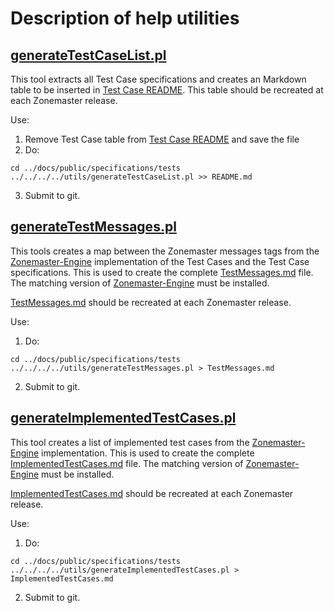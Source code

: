 # Description of help utilities

## [generateTestCaseList.pl]

This tool extracts all Test Case specifications and creates
an Markdown table to be inserted in [Test Case README]. This
table should be recreated at each Zonemaster release.

Use:

1. Remove Test Case table from [Test Case README] and save the file
2. Do:
```
cd ../docs/public/specifications/tests
../../../../utils/generateTestCaseList.pl >> README.md
```
3. Submit to git.

## [generateTestMessages.pl]

This tools creates a map between the Zonemaster messages tags from
the [Zonemaster-Engine] implementation of the Test Cases and the
Test Case specifications. This is used to create the
complete [TestMessages.md] file. The matching version of
[Zonemaster-Engine] must be installed.

[TestMessages.md] should be recreated at each Zonemaster release.

Use:

1. Do:
```
cd ../docs/public/specifications/tests
../../../../utils/generateTestMessages.pl > TestMessages.md
```
2. Submit to git.

## [generateImplementedTestCases.pl]

This tool creates a list of implemented test cases from
the [Zonemaster-Engine] implementation. This is used to create
the complete [ImplementedTestCases.md] file. The matching version of
[Zonemaster-Engine] must be installed.

[ImplementedTestCases.md] should be recreated at each Zonemaster release.

Use:

1. Do:
```
cd ../docs/public/specifications/tests
../../../../utils/generateImplementedTestCases.pl > ImplementedTestCases.md
```
2. Submit to git.


[generateImplementedTestCases.pl]:		generateImplementedTestCases.pl
[generateTestCaseList.pl]:      		generateTestCaseList.pl
[generateTestMessages.pl]:      		generateTestMessages.pl
[ImplementedTestCases.md]:			../docs/specifications/tests/ImplementedTestCases.md
[TestMessages.md]:              		../docs/specifications/tests/TestMessages.md
[Test Case README]:             		../docs/specifications/tests/README.md
[Zonemaster-Engine]:            		https://github.com/zonemaster/zonemaster-engine

